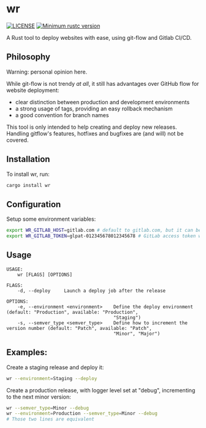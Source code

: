 # wr

[![LICENSE](https://img.shields.io/badge/license-MIT-blue.svg)](LICENSE)
[![Minimum rustc version](https://img.shields.io/badge/rustc-1.48.0+-lightgray.svg)](#rust-version-requirements)

A Rust tool to deploy websites with ease, using git-flow and Gitlab CI/CD.

Philosophy
---

Warning: personal opinion here.

While git-flow is not trendy _at all_, it still has advantages over GitHub flow for website deployment:

- clear distinction between production and development environments
- a strong usage of tags, providing an easy rollback mechanism
- a good convention for branch names

This tool is only intended to help creating and deploy new releases. Handling gitflow's features, hotfixes and bugfixes are (and will) not be covered.

Installation
---

To install wr, run:

```sh
cargo install wr
```

Configuration
----

Setup some environment variables:

```sh
export WR_GITLAB_HOST=gitlab.com # default to gitlab.com, but it can be a private instance
export WR_GITLAB_TOKEN=glpat-012345678012345678 # GitLab access token with "api" rights
```

Usage
---

```
USAGE:
    wr [FLAGS] [OPTIONS]

FLAGS:
    -d, --deploy     Launch a deploy job after the release

OPTIONS:
    -e, --environment <environment>    Define the deploy environment (default: "Production", available: "Production",
                                       "Staging")
    -s, --semver_type <semver_type>    Define how to increment the version number (default: "Patch", available: "Patch",
                                       "Minor", "Major")
```

Examples:
---

Create a staging release and deploy it:

```sh
wr --environment=Staging --deploy
```

Create a production release, with logger level set at "debug", incrementing to the next minor version:

```sh
wr --semver_type=Minor --debug
wr --environment=Production --semver_type=Minor --debug
# Those two lines are equivalent
```
